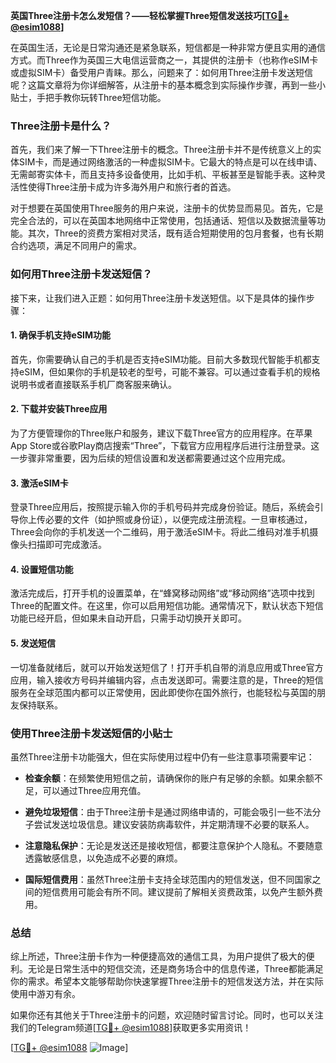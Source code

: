 **英国Three注册卡怎么发短信？——轻松掌握Three短信发送技巧[[TG💪+ @esim1088](https://t.me/s/esim1088)]**

在英国生活，无论是日常沟通还是紧急联系，短信都是一种非常方便且实用的通信方式。而Three作为英国三大电信运营商之一，其提供的注册卡（也称作eSIM卡或虚拟SIM卡）备受用户青睐。那么，问题来了：如何用Three注册卡发送短信呢？这篇文章将为你详细解答，从注册卡的基本概念到实际操作步骤，再到一些小贴士，手把手教你玩转Three短信功能。

### Three注册卡是什么？

首先，我们来了解一下Three注册卡的概念。Three注册卡并不是传统意义上的实体SIM卡，而是通过网络激活的一种虚拟SIM卡。它最大的特点是可以在线申请、无需邮寄实体卡，而且支持多设备使用，比如手机、平板甚至是智能手表。这种灵活性使得Three注册卡成为许多海外用户和旅行者的首选。

对于想要在英国使用Three服务的用户来说，注册卡的优势显而易见。首先，它是完全合法的，可以在英国本地网络中正常使用，包括通话、短信以及数据流量等功能。其次，Three的资费方案相对灵活，既有适合短期使用的包月套餐，也有长期合约选项，满足不同用户的需求。

### 如何用Three注册卡发送短信？

接下来，让我们进入正题：如何用Three注册卡发送短信。以下是具体的操作步骤：

#### 1. 确保手机支持eSIM功能

首先，你需要确认自己的手机是否支持eSIM功能。目前大多数现代智能手机都支持eSIM，但如果你的手机是较老的型号，可能不兼容。可以通过查看手机的规格说明书或者直接联系手机厂商客服来确认。

#### 2. 下载并安装Three应用

为了方便管理你的Three账户和服务，建议下载Three官方的应用程序。在苹果App Store或谷歌Play商店搜索“Three”，下载官方应用程序后进行注册登录。这一步骤非常重要，因为后续的短信设置和发送都需要通过这个应用完成。

#### 3. 激活eSIM卡

登录Three应用后，按照提示输入你的手机号码并完成身份验证。随后，系统会引导你上传必要的文件（如护照或身份证），以便完成注册流程。一旦审核通过，Three会向你的手机发送一个二维码，用于激活eSIM卡。将此二维码对准手机摄像头扫描即可完成激活。

#### 4. 设置短信功能

激活完成后，打开手机的设置菜单，在“蜂窝移动网络”或“移动网络”选项中找到Three的配置文件。在这里，你可以启用短信功能。通常情况下，默认状态下短信功能已经开启，但如果未自动开启，只需手动切换开关即可。

#### 5. 发送短信

一切准备就绪后，就可以开始发送短信了！打开手机自带的消息应用或Three官方应用，输入接收方号码并编辑内容，点击发送即可。需要注意的是，Three的短信服务在全球范围内都可以正常使用，因此即使你在国外旅行，也能轻松与英国的朋友保持联系。

### 使用Three注册卡发送短信的小贴士

虽然Three注册卡功能强大，但在实际使用过程中仍有一些注意事项需要牢记：

- **检查余额**：在频繁使用短信之前，请确保你的账户有足够的余额。如果余额不足，可以通过Three应用充值。
  
- **避免垃圾短信**：由于Three注册卡是通过网络申请的，可能会吸引一些不法分子尝试发送垃圾信息。建议安装防病毒软件，并定期清理不必要的联系人。

- **注意隐私保护**：无论是发送还是接收短信，都要注意保护个人隐私。不要随意透露敏感信息，以免造成不必要的麻烦。

- **国际短信费用**：虽然Three注册卡支持全球范围内的短信发送，但不同国家之间的短信费用可能会有所不同。建议提前了解相关资费政策，以免产生额外费用。

### 总结

综上所述，Three注册卡作为一种便捷高效的通信工具，为用户提供了极大的便利。无论是日常生活中的短信交流，还是商务场合中的信息传递，Three都能满足你的需求。希望本文能够帮助你快速掌握Three注册卡的短信发送方法，并在实际使用中游刃有余。

如果你还有其他关于Three注册卡的问题，欢迎随时留言讨论。同时，也可以关注我们的Telegram频道[[TG💪+ @esim1088](https://t.me/s/esim1088)]获取更多实用资讯！

[[TG💪+ @esim1088](https://t.me/s/esim1088) ![Image](https://i.postimg.cc/4NQfJmqS/Snipaste-2025-05-13-00-14-12.png)]